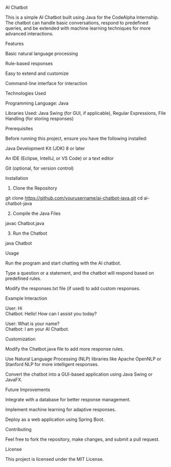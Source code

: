AI Chatbot

This is a simple AI Chatbot built using Java for the CodeAlpha Internship. The chatbot can handle basic conversations, respond to predefined queries, and be extended with machine learning techniques for more advanced interactions.

Features

Basic natural language processing

Rule-based responses

Easy to extend and customize

Command-line interface for interaction


Technologies Used

Programming Language: Java

Libraries Used: Java Swing (for GUI, if applicable), Regular Expressions, File Handling (for storing responses)


Prerequisites

Before running this project, ensure you have the following installed:

Java Development Kit (JDK) 8 or later

An IDE (Eclipse, IntelliJ, or VS Code) or a text editor

Git (optional, for version control)


Installation

1. Clone the Repository

git clone https://github.com/yourusername/ai-chatbot-java.git
cd ai-chatbot-java


2. Compile the Java Files

javac Chatbot.java


3. Run the Chatbot

java Chatbot



Usage

Run the program and start chatting with the AI chatbot.

Type a question or a statement, and the chatbot will respond based on predefined rules.

Modify the responses.txt file (if used) to add custom responses.


Example Interaction

User: Hi  
Chatbot: Hello! How can I assist you today?  

User: What is your name?  
Chatbot: I am your AI Chatbot.

Customization

Modify the Chatbot.java file to add more response rules.

Use Natural Language Processing (NLP) libraries like Apache OpenNLP or Stanford NLP for more intelligent responses.

Convert the chatbot into a GUI-based application using Java Swing or JavaFX.


Future Improvements

Integrate with a database for better response management.

Implement machine learning for adaptive responses.

Deploy as a web application using Spring Boot.


Contributing

Feel free to fork the repository, make changes, and submit a pull request.

License

This project is licensed under the MIT License.
